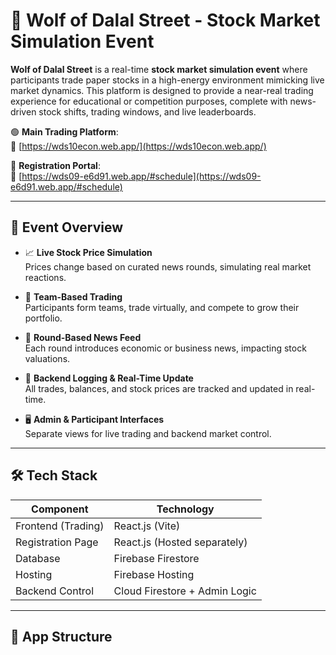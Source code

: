 # 🐺 Wolf of Dalal Street - Stock Market Simulation Event

**Wolf of Dalal Street** is a real-time **stock market simulation event** where participants trade paper stocks in a high-energy environment mimicking live market dynamics. This platform is designed to provide a near-real trading experience for educational or competition purposes, complete with news-driven stock shifts, trading windows, and live leaderboards.

🟢 **Main Trading Platform**:  
🔗 [https://wds10econ.web.app/](https://wds10econ.web.app/)

📝 **Registration Portal**:  
🔗 [https://wds09-e6d91.web.app/#schedule](https://wds09-e6d91.web.app/#schedule)

---

## 🎯 Event Overview

- 📈 **Live Stock Price Simulation**  
  Prices change based on curated news rounds, simulating real market reactions.

- 👥 **Team-Based Trading**  
  Participants form teams, trade virtually, and compete to grow their portfolio.

- 📰 **Round-Based News Feed**  
  Each round introduces economic or business news, impacting stock valuations.

- 🧾 **Backend Logging & Real-Time Update**  
  All trades, balances, and stock prices are tracked and updated in real-time.

- 🖥️ **Admin & Participant Interfaces**  
  Separate views for live trading and backend market control.

---

## 🛠️ Tech Stack

| Component           | Technology               |
|--------------------|--------------------------|
| Frontend (Trading) | React.js (Vite)          |
| Registration Page  | React.js (Hosted separately) |
| Database           | Firebase Firestore       |
| Hosting            | Firebase Hosting         |
| Backend Control    | Cloud Firestore + Admin Logic |

---

## 🔗 App Structure

